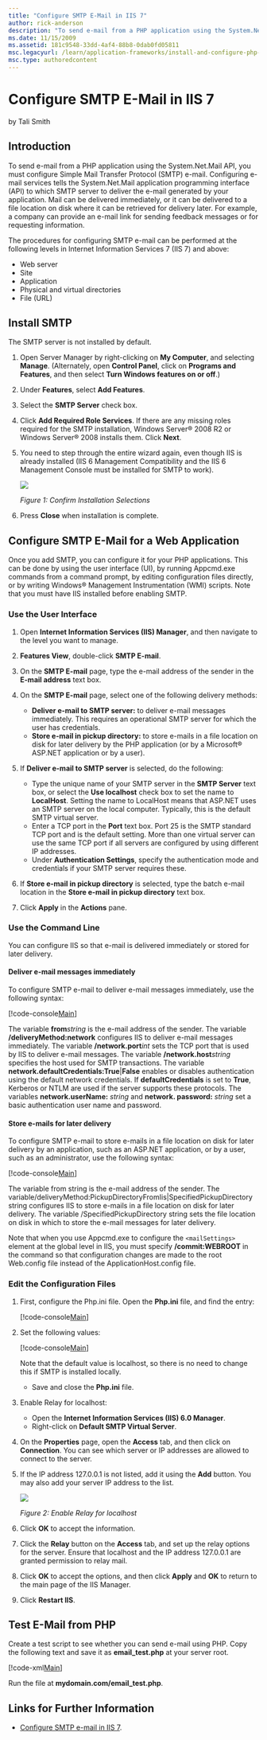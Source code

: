 ```yaml
---
title: "Configure SMTP E-Mail in IIS 7"
author: rick-anderson
description: "To send e-mail from a PHP application using the System.Net.Mail API, you must configure Simple Mail Transfer Protocol (SMTP) e-mail. Configuring e-mail servi..."
ms.date: 11/15/2009
ms.assetid: 181c9548-33dd-4af4-88b8-0dab0fd05811
msc.legacyurl: /learn/application-frameworks/install-and-configure-php-on-iis/configure-smtp-e-mail-in-iis-7-and-above
msc.type: authoredcontent
---
```

Configure SMTP E-Mail in IIS 7
====================
by Tali Smith

## Introduction

To send e-mail from a PHP application using the System.Net.Mail API, you must configure Simple Mail Transfer Protocol (SMTP) e-mail. Configuring e-mail services tells the System.Net.Mail application programming interface (API) to which SMTP server to deliver the e-mail generated by your application. Mail can be delivered immediately, or it can be delivered to a file location on disk where it can be retrieved for delivery later. For example, a company can provide an e-mail link for sending feedback messages or for requesting information.

The procedures for configuring SMTP e-mail can be performed at the following levels in Internet Information Services 7 (IIS 7) and above:

- Web server
- Site
- Application
- Physical and virtual directories
- File (URL)

## Install SMTP

The SMTP server is not installed by default.

1. Open Server Manager by right-clicking on **My Computer**, and selecting **Manage**. (Alternately, open **Control Panel**, click on **Programs and Features**, and then select **Turn Windows features on or off**.)
2. Under **Features**, select **Add Features**.
3. Select the **SMTP Server** check box.
4. Click **Add Required Role Services**. If there are any missing roles required for the SMTP installation, Windows Server® 2008 R2 or Windows Server® 2008 installs them. Click **Next**.
5. You need to step through the entire wizard again, even though IIS is already installed (IIS 6 Management Compatibility and the IIS 6 Management Console must be installed for SMTP to work).  

    [![](configure-smtp-e-mail-in-iis-7-and-above/_static/image2.jpg)](configure-smtp-e-mail-in-iis-7-and-above/_static/image1.jpg)

    *Figure 1: Confirm Installation Selections*
6. Press **Close** when installation is complete.

## Configure SMTP E-Mail for a Web Application

Once you add SMTP, you can configure it for your PHP applications. This can be done by using the user interface (UI), by running Appcmd.exe commands from a command prompt, by editing configuration files directly, or by writing Windows® Management Instrumentation (WMI) scripts. Note that you must have IIS installed before enabling SMTP.

### Use the User Interface

1. Open **Internet Information Services (IIS) Manager**, and then navigate to the level you want to manage.
2. **Features View**, double-click **SMTP E-mail**.
3. On the **SMTP E-mail** page, type the e-mail address of the sender in the **E-mail address** text box.
4. On the **SMTP E-mail** page, select one of the following delivery methods:  

    - **Deliver e-mail to SMTP server:** to deliver e-mail messages immediately. This requires an operational SMTP server for which the user has credentials.
    - **Store e-mail in pickup directory:** to store e-mails in a file location on disk for later delivery by the PHP application (or by a Microsoft® ASP.NET application or by a user).
5. If **Deliver e-mail to SMTP server** is selected, do the following:  

    - Type the unique name of your SMTP server in the **SMTP Server** text box, or select the **Use localhost** check box to set the name to **LocalHost**. Setting the name to LocalHost means that ASP.NET uses an SMTP server on the local computer. Typically, this is the default SMTP virtual server.
    - Enter a TCP port in the **Port** text box. Port 25 is the SMTP standard TCP port and is the default setting. More than one virtual server can use the same TCP port if all servers are configured by using different IP addresses.
    - Under **Authentication Settings**, specify the authentication mode and credentials if your SMTP server requires these.
6. If **Store e-mail in pickup directory** is selected, type the batch e-mail location in the **Store e-mail in pickup directory** text box.
7. Click **Apply** in the **Actions** pane.

### Use the Command Line

You can configure IIS so that e-mail is delivered immediately or stored for later delivery.

#### Deliver e-mail messages immediately

To configure SMTP e-mail to deliver e-mail messages immediately, use the following syntax:

[!code-console[Main](configure-smtp-e-mail-in-iis-7-and-above/samples/sample1.cmd)]

The variable **from***string* is the e-mail address of the sender. The variable **/deliveryMethod:network** configures IIS to deliver e-mail messages immediately. The variable **/network.port***int* sets the TCP port that is used by IIS to deliver e-mail messages. The variable **/network.host***string* specifies the host used for SMTP transactions. The variable **network.defaultCredentials:True**|**False** enables or disables authentication using the default network credentials. If **defaultCredentials** is set to **True**, Kerberos or NTLM are used if the server supports these protocols. The variables **network.userName:** *string* and **network. password:** *string* set a basic authentication user name and password.

#### Store e-mails for later delivery

To configure SMTP e-mail to store e-mails in a file location on disk for later delivery by an application, such as an ASP.NET application, or by a user, such as an administrator, use the following syntax:

[!code-console[Main](configure-smtp-e-mail-in-iis-7-and-above/samples/sample2.cmd)]

The variable from string is the e-mail address of the sender. The variable/deliveryMethod:PickupDirectoryFromIis|SpecifiedPickupDirectory string configures IIS to store e-mails in a file location on disk for later delivery. The variable /SpecifiedPickupDirectory string sets the file location on disk in which to store the e-mail messages for later delivery.

Note that when you use Appcmd.exe to configure the `<mailSettings>` element at the global level in IIS, you must specify **/commit:WEBROOT** in the command so that configuration changes are made to the root Web.config file instead of the ApplicationHost.config file.

### Edit the Configuration Files

1. First, configure the Php.ini file. Open the **Php.ini** file, and find the entry:  

    [!code-console[Main](configure-smtp-e-mail-in-iis-7-and-above/samples/sample3.cmd)]
2. Set the following values:  

    [!code-console[Main](configure-smtp-e-mail-in-iis-7-and-above/samples/sample4.cmd)]
  
    Note that the default value is localhost, so there is no need to change this if SMTP is installed locally.  

    - Save and close the **Php.ini** file.
3. Enable Relay for localhost:  

    - Open the **Internet Information Services (IIS) 6.0 Manager**.
    - Right-click on **Default SMTP Virtual Server**.
4. On the **Properties** page, open the **Access** tab, and then click on **Connection**. You can see which server or IP addresses are allowed to connect to the server.
5. If the IP address 127.0.0.1 is not listed, add it using the **Add** button. You may also add your server IP address to the list.  

    [![](configure-smtp-e-mail-in-iis-7-and-above/_static/image4.jpg)](configure-smtp-e-mail-in-iis-7-and-above/_static/image3.jpg)

    *Figure 2: Enable Relay for localhost*
6. Click **OK** to accept the information.
7. Click the **Relay** button on the **Access** tab, and set up the relay options for the server. Ensure that localhost and the IP address 127.0.0.1 are granted permission to relay mail.
8. Click **OK** to accept the options, and then click **Apply** and **OK** to return to the main page of the IIS Manager.
9. Click **Restart IIS**.

## Test E-Mail from PHP

Create a test script to see whether you can send e-mail using PHP. Copy the following text and save it as **email\_test.php** at your server root.

[!code-xml[Main](configure-smtp-e-mail-in-iis-7-and-above/samples/sample5.xml)]

Run the file at **mydomain.com/email\_test.php**.

## Links for Further Information

- [Configure SMTP e-mail in IIS 7](https://technet.microsoft.com/library/cc772058(WS.10).aspx).
